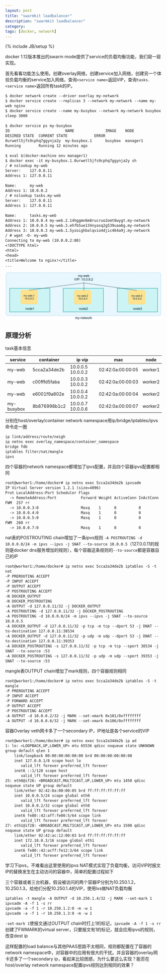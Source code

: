 ```yaml
---
layout: post
title: "swarmkit loadbalancer"
description: "swarmkit loadbalancer"
category: 
tags: [docker, network]
---
```

{% include JB/setup %}

docker 1.12版本推出的swarm mode提供了service的负载均衡功能，我们窥一窥实现。

首先看看功能怎么使用。创建overlay网络，创建service加入网络，创建另一个体验负载均衡的service加入网络，查询`<service name>`返回VIP，查询`tasks.<service name>`返回所有task的IP。

    $ docker network create --driver overlay my-network
    $ docker service create --replicas 3 --network my-network --name my-web nginx
    $ docker service create --name my-busybox --network my-network busybox sleep 3000

    $ docker service ps my-busybox
    ID                         NAME              IMAGE    NODE      DESIRED STATE  CURRENT STATE            ERROR
    0urwetl5jfs9cphq7ggynja2y  my-busybox.1      busybox  manager1  Running        Running 12 minutes ago

    $ eval $(docker-machine env manager1)
    $ docker exec -it my-busybox.1.0urwetl5jfs9cphq7ggynja2y sh
    / # nslookup my-web
    Server:    127.0.0.11
    Address 1: 127.0.0.11

    Name:      my-web
    Address 1: 10.0.0.2
    / # nslookup tasks.my-web
    Server:    127.0.0.11
    Address 1: 127.0.0.11

    Name:      tasks.my-web
    Address 1: 10.0.0.4 my-web.2.14hggmn6m8rucruo2omt8wygt.my-network
    Address 2: 10.0.0.5 my-web.3.ehfb5ue134nyasq2g539uaa6g.my-network
    Address 3: 10.0.0.3 my-web.1.5yzoighbalqvio4djic464a9j.my-network
    / # wget -O- my-web
    Connecting to my-web (10.0.0.2:80)
    <!DOCTYPE html>
    <html>
    <head>
    <title>Welcome to nginx!</title>
    ...
    
<img src="/images/service-vip.png" width="650px">

## 原理分析

task基本信息

service | container | ip vip | mac | node
--------|-----------|----|-----|-----
my-web | 5cca2a34de2b | 10.0.0.5 10.0.0.2 | 02:42:0a:00:00:05 | worker1
my-web | c00fffd5faba | 10.0.0.3 10.0.0.2 | 02:42:0a:00:00:03 | worker2
my-web | e6001f9a802e | 10.0.0.4 10.0.0.2 | 02:42:0a:00:00:04 | worker2
my-busybox | 8b876998b1c2 | 10.0.0.7 10.0.0.6 | 02:42:0a:00:00:07 | worker2

分别在host/overlay/container network namespace用ip/bridge/iptables/ipvs命令走一圈

	ip link/address/route/neigh
	ip netns exec overlay_namespace/container_namespace
	bridge fdb
	iptables filter/nat/mangle
	ipvs

四个容器的network namespace都增加了ipvs配置，并且四个容器ipvs配置都相同

    root@worker1:/home/docker# ip netns exec 5cca2a34de2b ipvsadm
    IP Virtual Server version 1.2.1 (size=4096)
    Prot LocalAddress:Port Scheduler Flags
      -> RemoteAddress:Port           Forward Weight ActiveConn InActConn
    FWM  257 rr
      -> 10.0.0.3:0                   Masq    1      0          0         
      -> 10.0.0.4:0                   Masq    1      0          0         
      -> 10.0.0.5:0                   Masq    1      0          0         
    FWM  260 rr
      -> 10.0.0.7:0                   Masq    1      0          0 
  
nat表的POSTROUTING chain增加了一条ipvs规则 `-A POSTROUTING -d 10.0.0.0/24 -m ipvs --ipvs -j SNAT --to-source 10.0.0.5`（127.0.0.11的规则是docker dns服务增加的规则），每个容器这条规则的`--to-source`都是容器自己的IP

    root@worker1:/home/docker# ip netns exec 5cca2a34de2b iptables -S -t nat
    -P PREROUTING ACCEPT
    -P INPUT ACCEPT
    -P OUTPUT ACCEPT
    -P POSTROUTING ACCEPT
    -N DOCKER_OUTPUT
    -N DOCKER_POSTROUTING
    -A OUTPUT -d 127.0.0.11/32 -j DOCKER_OUTPUT
    -A POSTROUTING -d 127.0.0.11/32 -j DOCKER_POSTROUTING
    -A POSTROUTING -d 10.0.0.0/24 -m ipvs --ipvs -j SNAT --to-source 10.0.0.5
    -A DOCKER_OUTPUT -d 127.0.0.11/32 -p tcp -m tcp --dport 53 -j DNAT --to-destination 127.0.0.11:38534
    -A DOCKER_OUTPUT -d 127.0.0.11/32 -p udp -m udp --dport 53 -j DNAT --to-destination 127.0.0.11:39353
    -A DOCKER_POSTROUTING -s 127.0.0.11/32 -p tcp -m tcp --sport 38534 -j SNAT --to-source :53
    -A DOCKER_POSTROUTING -s 127.0.0.11/32 -p udp -m udp --sport 39353 -j SNAT --to-source :53

mangle表OUTPUT chain增加了mark规则，四个容器规则相同

    root@worker1:/home/docker# ip netns exec 5cca2a34de2b iptables -S -t mangle
    -P PREROUTING ACCEPT
    -P INPUT ACCEPT
    -P FORWARD ACCEPT
    -P OUTPUT ACCEPT
    -P POSTROUTING ACCEPT
    -A OUTPUT -d 10.0.0.2/32 -j MARK --set-xmark 0x101/0xffffffff
    -A OUTPUT -d 10.0.0.6/32 -j MARK --set-xmark 0x106/0xffffffff

容器Overlay veth网卡多了一个secondary IP，IP地址是各个service的VIP

    root@worker1:/home/docker# ip netns exec 5cca2a34de2b ip ad
    1: lo: <LOOPBACK,UP,LOWER_UP> mtu 65536 qdisc noqueue state UNKNOWN group default qlen 1
        link/loopback 00:00:00:00:00:00 brd 00:00:00:00:00:00
        inet 127.0.0.1/8 scope host lo
           valid_lft forever preferred_lft forever
        inet6 ::1/128 scope host 
           valid_lft forever preferred_lft forever
    25: eth0@if26: <BROADCAST,MULTICAST,UP,LOWER_UP> mtu 1450 qdisc noqueue state UP group default 
        link/ether 02:42:0a:00:00:05 brd ff:ff:ff:ff:ff:ff
        inet 10.0.0.5/24 scope global eth0
           valid_lft forever preferred_lft forever
        inet 10.0.0.2/32 scope global eth0
           valid_lft forever preferred_lft forever
        inet6 fe80::42:aff:fe00:5/64 scope link 
           valid_lft forever preferred_lft forever
    27: eth1@if28: <BROADCAST,MULTICAST,UP,LOWER_UP> mtu 1500 qdisc noqueue state UP group default 
        link/ether 02:42:ac:12:00:03 brd ff:ff:ff:ff:ff:ff
        inet 172.18.0.3/16 scope global eth1
           valid_lft forever preferred_lft forever
        inet6 fe80::42:acff:fe12:3/64 scope link 
           valid_lft forever preferred_lft forever
       
学习下ipvs，不难看出这里使用的ipvs NAT模式实现了负载均衡，访问VIP时报文IP的替换发生在主动访问的容器中，简单的配置过程如下

三个容器或者三台机器，假设被访问的两个容器IP分别为10.250.1.2，10.250.1.3，给他们分配10.250.1.4的VIP，使用lvs做NAT负载均衡

    iptables -t mangle -A OUTPUT -d 10.250.1.4/32 -j MARK --set-mark 1
    ipvsadm -A -f 1 -s rr
    ipvsadm -a -f 1 -r 10.250.1.2:0 -m -w 1
    ipvsadm -a -f 1 -r 10.250.1.3:0 -m -w 1

`-set-mark 1`使报文通过OUTPUT chain时打上1的标记，`ipvsadm -A -f 1 -s rr`创建了FWMARK的virtual server，只要报文有1的标记，就会应用ipvs的规则，改变dest ip

这样配置的load balance与其他PAAS思路不太相同，规则都配置在了容器的network namespace中，对容器中的应用有很大的干扰。并且容器的overlay网卡还多了一个secondary ip，看起来比较困惑，为什么要这么实现？能否在host/overlay network namespace配置ipvs规则达到相同的效果？


